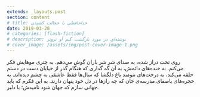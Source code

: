 ```yaml
---
extends: _layouts.post
section: content
# title: خداحافظی با خجالت کشیدن
date: 2019-03-28
# categories: [flash-fiction]
# description: نوشته‌ای در مورد بازگشت گیم آو ترونز
# cover_image: /assets/img/post-cover-image-1.png
---
```


روی تخت دراز شده، به صدای شر شر باران گوش می‌دهم. به چتری موهایش فکر می‌کنم. به خنده‌های دائمش، به آن گه گداری که هنگام گذر از خیابان دست در دستم حلقه می‌کند، به درخت‌های تنومند باغ دلگشا که سال‌ها فقط عاشقی به چشم دیده‌اند. به حجره‌های باصفای مدرسه‌ی خان که چه رازها در دل خود پنهان دارند. به این فکرم که باید جهانی سازم که جهان شود نامیدش؛ با دلبر.